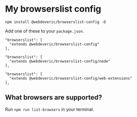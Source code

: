 # My browserslist config

```
npm install @webdeveric/browserslist-config -D
```

Add one of these to your `package.json`.

```
"browserslist": [
  "extends @webdeveric/browserslist-config"
],
```

```
"browserslist": [
  "extends @webdeveric/browserslist-config/node"
],
```

```
"browserslist": [
  "extends @webdeveric/browserslist-config/web-extensions"
],
```

## What browsers are supported?

Run `npm run list-browsers` in your terminal.
